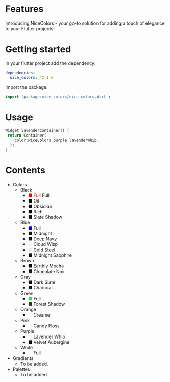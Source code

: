 
# Features

Introducing NiceColors - your go-to solution for adding a touch of elegance to your Flutter projects!

# Getting started

In your flutter project add the dependency:

```yaml
dependencies:
  nice_colors: ^2.1.0
```

Import the package:

```dart
import 'package:nice_colors/nice_colors.dart';
```

# Usage
```dart
Widget lavenderContainer() {
 return Container(
    color:NiceColors.purple.lavenderWhip,
  );
}
```

# Contents

 - Colors
    - Black
      -  <span style="color:red">■ Full</span> Full
      -  <oil>■</oil> Oil
      -  <obsidian>■</obsidian> Obsidian
      -  <rich>■</rich> Rich
      -  <slateShadow>■</slateShadow> Slate Shadow
    - Blue
      - <fullBlue>■</fullBlue> Full
      - <midnight>■</midnight> Midnight 
      - <deepNavy>■</deepNavy> Deep Navy
      - <cloudWisp>■</cloudWisp> Cloud Wisp
      - <coldSteel>■</coldSteel> Cold Steel
      - <midnightSapphire>■</midnightSapphire> Midnight Sapphire
    - Brown
      - <earthlyMocha>■</earthlyMocha> Earthly Mocha
      - <chocolateNoir>■</chocolateNoir> Chocolate Noir
    - Gray
      - <darkSlate>■</darkSlate> Dark Slate
      - <charcoal>■</charcoal> Charcoal
    - Green
      - <fullGreen>■</fullGreen> Full
      - <forestShadow>■</forestShadow> Forest Shadow
    - Orange
      - <creame>■</creame> Creame
    - Pink
      - <candyFloss>■</candyFloss> Candy Floss
    - Purple
      - <lavenderWhip>■</lavenderWhip> Lavender Whip
      - <velvetAubergine>■</velvetAubergine> Velvet Aubergine
    - White
      - <fullWhite>■</fullWhite> Full
 - Gradients
    - To be added.
 - Palettes
    - To be added.

<style>
  /* BLACK */
  fullBlack { color:rgba(0,0,0,255) }
  oil { color:rgba(12,12,12,255) }
  obsidian { color:rgba(11,18,21,255) }
  rich { color:rgba(2,13,25,255) }
  slateShadow { color:rgba(16,20,21,255) }
  
  /* BLUE */
  fullBlue { color:rgba(0,0,255,255) }
  midnight { color:rgba(16,23,32,255) }
  deepNavy { color:rgba(1,18,34,255,) } 
  cloudWisp { color:rgba(231,246,255,255) }
  coldSteel { color:rgba(227,237,248,255) }
  midnightSapphire { color:rgba(11,22,35,255) }
  
  /* BROWN */
  earthlyMocha { color:rgba(17,9,4,255) }
  chocolateNoir { color:rgba(38, 38, 32,255) }
  
  /* GRAY */
  darkSlate { color:rgba(13,23,23,255) }
  charcoal { color:rgba(23,23,23,255) }

  /* GREEN */
  fullGreen { color:rgba(0,255,0,255) }
  forestShadow { color:rgba(40,59,47,255) }
  
  /* ORANGE */
  creame { color:rgba(254,245,234) }
  
  /* PINK */
  candyFloss { color:rgba(255,237,250,255) }
  
  /* PURPLE */
  lavenderWhip { color:rgba(250,245,255,255) }
  velvetAubergine { color:rgba(25, 11, 20,255) }
  
  /* WHITE */
  fullWhite { color:rgba(255,255,255,255) }
</style>
